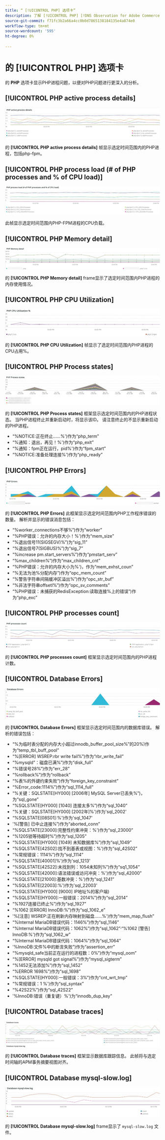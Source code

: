 ```yaml
---
title: “ [!UICONTROL PHP] 选项卡”
description: 了解 [!UICONTROL PHP] [!DNS Observation for Adobe Commerce]的选项卡。
source-git-commit: f71fc3b2a66a4cc0b0d7865138184135e4a874e0
workflow-type: tm+mt
source-wordcount: '595'
ht-degree: 0%

---
```



# 的 [!UICONTROL PHP] 选项卡

的 **PHP** 选项卡显示PHP进程问题，以便对PHP问题进行更深入的分析。

## [!UICONTROL PHP active process details]

![PHP活动进程详细信息](../../assets/tools/php-active-process-details.jpg)

的 **[!UICONTROL PHP active process details]** 帧显示选定时间范围内的PHP进程，包括php-fpm。

## [!UICONTROL PHP process load (# of PHP processes and % of CPU load)]

![PHP进程加载](../../assets/tools/php-process-load.jpg)

此帧显示选定时间范围内PHP-FPM进程的CPU负载。

## [!UICONTROL PHP Memory detail]

![PHP内存详细信息](../../assets/tools/php-memory-detail.jpg)

的 **[!UICONTROL PHP Memory detail]** frame显示了选定时间范围内PHP进程的内存使用情况。

## [!UICONTROL PHP CPU Utilization]

![PHP CPU利用率](../../assets/tools/php-cpu-utilization.jpg)

的 **[!UICONTROL PHP CPU Utilization]** 帧显示了选定时间范围内PHP进程的CPU占用%。

## [!UICONTROL PHP Process states]

![PHP进程状态](../../assets/tools/php-process-states-image-1.jpg)

的 **[!UICONTROL PHP Process states]** 框架显示选定时间范围内的PHP进程状态。 当PHP进程终止并重新启动时，将显示该ID。 请注意终止的不显示重新启动的PHP进程。

* “%NOTICE:正在终止……%&#39;)作为“php_term”
* “%通知：退出，再见！%&#39;)作为“php_exit”
* “%通知：fpm正在运行，pid%&#39;)作为“fpm_start”
* “%NOTICE:准备处理连接%&#39;)作为“php_ready”

## [!UICONTROL PHP Errors]

![PHP错误](../../assets/tools/php-errors-image-1.jpg)

的 **[!UICONTROL PHP Errors]** 此框架显示选定时间范围内PHP工作程序错误的数量。 解析并显示的错误消息包括：

* “%worker_connections不够%”)作为“worker”
* “%PHP错误：允许的内存大小！%&#39;)作为“mem_size”
* “%退出信号11(SIGSEGV)%”)为“sig_11”
* “%退出信号7(SIGBUS)%”)为“sig_7”
* “%increase pm.start_servers%”)作为“pmstart_serv”
* “%max_children%”)作为“max_children_cnt”
* “%PHP错误：允许的内存大小为%&#39;)，作为“mem_exhst_coun”
* “%无法为池%分配内存”)作为“opc_mem_count”
* “%警告字符串间隔缓冲区溢出%”)作为“opc_str_buf”
* “%非法字符串offsetl%”)作为“opc_sv_comments”
* “%PHP错误：未捕获的RedisException:读取连接%上的错误”)作为“php_exc”

## [!UICONTROL PHP processes count]

![PHP进程计数](../../assets/tools/php-processes-count.jpg)

的 **[!UICONTROL PHP processes count]** 框架显示选定时间范围内的PHP进程计数。

## [!UICONTROL Database Errors]

![数据库错误](../../assets/tools/php-tab-database-errors.jpg)

的 **[!UICONTROL Database Errors]** 框架显示选定时间范围内的数据库错误。 解析的错误包括：

* “%为临时表分配的内存大小超过innodb_buffer_pool_size%”的20%)作为“temp_tbl_buff_pool”
* “%\[ERROR\] WSREP:rbr write fail%”)作为“rbr_write_fail”
* “%mysqld”：磁盘已满%”)作为“disk_full”
* “%错误号28%”)作为“err_28”
* “%rollback%”)作为“rollback”
* “%表%的外键约束失败”)作为“foreign_key_constraint”
* “%Error_code:1114%”)作为“sql_1114_full”
* “%关键：SQLSTATE[HY000] [2006年] MySQL Server已丢失%”)，为“sql_gone”
* “%SQLSTATE[HY000] [1040] 连接太多%”)作为“sql_1040”
* “%关键：SQLSTATE[HY000] [2002年]%&#39;)作为&#39;sql_2002&#39;
* “%SQLSTATE[08S01]:%&#39;)作为&#39;sql_1047&#39;
* &#39;%[警告] 已中止连接%”)作为“aborted_conn”
* “%SQLSTATE[23000]:完整性约束冲突：%&#39;)作为“sql_23000”
* “%1205锁等待超时%”)作为“sql_1205”
* “%SQLSTATE[HY000] [1049] 未知数据库%”)作为“sql_1049”
* “%SQLSTATE[42S02]:找不到基表或视图：%&#39;)作为“sql_42S02”
* “%常规错误：1114%”)作为“sql_1114”
* “%SQLSTATE[40001]%&#39;)作为&#39;sql_1213&#39;
* “%SQLSTATE[42S22]:未找到列：1054未知列%”)作为“sq1_1054”
* “%SQLSTATE[42000]:语法错误或访问冲突：%&#39;)作为“sql_42000”
* “%SQLSTATE[21000]:基数冲突：%&#39;)作为“sql_1241”
* “%SQLSTATE[22003]:%&#39;)作为&#39;sql_22003&#39;
* “%SQLSTATE[HY000] [9000] IP地址%的客户端)
* “%SQLSTATE[HY000]:一般错误：2014%”)作为“sql_2014”
* “%1927连接已终止%”)作为“sql_1927”
* “%1062 \[ERROR\] InnoDB:%”)作为“sql_1062_e”
* &#39;%[注意] WSREP:正在刷新内存映射到磁盘……%&#39;)作为“mem_map_flush”
* “%Internal MariaDB错误代码：1146%”)作为“sql_1146”
* “%Internal MariaDB错误代码：1062%”)作为“sql_1062”·“%1062 [警告] InnoDB:%&#39;)作为“sql_1062_w”
* “%Internal MariaDB错误代码：1064%”)作为“sql_1064”
* &#39;%InnoDB:文件%中的断言失败”)作为“assertion_err”
* “%mysqld_safe当前正在运行的进程数：0%”)作为“mysql_oom”
* “%\[ERROR\] mysqld got signal%”)作为“mysql_sigterm”
* “%1452无法添加%”)作为“sql_1452”
* “%ERROR 1698%”)作为“sql_1698”
* “%SQLSTATE[HY000]:一般错误：3%”)作为“cnt_wrt_tmp”
* “%常规错误：1 %&#39;)作为“sql_syntax”
* “%42S22%”)作为“sql_42S22”
* &#39;%InnoDB:错误（重复键）%&#39;)为“innodb_dup_key”

## [!UICONTROL Database traces]

![数据库跟踪](../../assets/tools/php-tab-database-traces.jpg)

的 **[!UICONTROL Database traces]** 框架显示数据库跟踪信息。 此帧将与选定时间轴的APM事务摘要视图对齐。

## [!UICONTROL Database mysql-slow.log]

![数据库mysql-slow.log](../../assets/tools/php-tab-database-mysql-slow-log.jpg)

的 **[!UICONTROL Database mysql-slow.log]** frame显示了 `mysql-slow.log` 文件。
